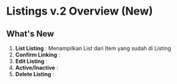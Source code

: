 # Listings v.2 Overview (New)

## What's New

1. **List Listing** : Menampilkan List dari Item yang sudah di Listing
2. **Confirm Linking** :&#x20;
3. **Edit Listing** :&#x20;
4. **Active/Inactive** :&#x20;
5. **Delete Listing** :&#x20;


